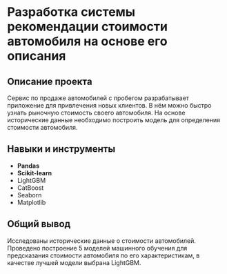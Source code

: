 # Разработка системы рекомендации стоимости автомобиля на основе его описания

## Описание проекта
Сервис по продаже автомобилей с пробегом  разрабатывает приложение для привлечения новых клиентов. В нём можно быстро узнать рыночную стоимость своего автомобиля. На основе исторические данные необходимо построить модель для определения стоимости автомобиля.


## Навыки и инструменты
* **Pandas**
* **Scikit-learn**
* LightGBM
* CatBoost
* Seaborn
* Matplotlib

## Общий вывод

Исследованы исторические данные о стоимости автомобилей. Проведено построение 5 моделей машинного обучения для предсказания стоимости автомобиля по его характеристикам, в качестве лучшей модели выбрана LightGBM.
 

